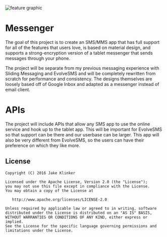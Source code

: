 ![feature graphic](https://raw.githubusercontent.com/klinker41/messenger/master/artwork/play%20store/feature%20graphic.png?token=AESvSsyLVWkUPx-Ugg54taWRRv62UWl7ks5XfS3PwA%3D%3D)

# Messenger

The goal of this project is to create an SMS/MMS app that has full support for all of the features that users love, is based on material design, and supports a strong-encryption version of a tablet messenger that sends messages through your phone.

The project will be separate from my previous messaging experience with Sliding Messaging and EvolveSMS and will be completely rewritten from scratch for performance and consistency. The designs themselves are loosely based off of Google Inbox and adapted as a messenger instead of email client.

# APIs

The project will include APIs that allow any SMS app to use the online service and hook up to the tablet app. This will be important for EvolveSMS so that support can be there and our userbase can be larger. This app will also be very different from EvolveSMS, so the users can have their preference on which they like more.

## License

    Copyright (C) 2016 Jake Klinker

    Licensed under the Apache License, Version 2.0 (the "License");
    you may not use this file except in compliance with the License.
    You may obtain a copy of the License at

       http://www.apache.org/licenses/LICENSE-2.0

    Unless required by applicable law or agreed to in writing, software
    distributed under the License is distributed on an "AS IS" BASIS,
    WITHOUT WARRANTIES OR CONDITIONS OF ANY KIND, either express or implied.
    See the License for the specific language governing permissions and
    limitations under the License.